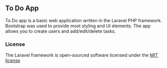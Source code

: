 ## To Do App

To Do app is a basic web application written in the Laravel PHP framework.  Bootstrap was used to provide most styling and UI elements.  The app allows you to create users and add/edit/delete tasks.

### License

The Laravel framework is open-sourced software licensed under the [MIT license](http://opensource.org/licenses/MIT)

